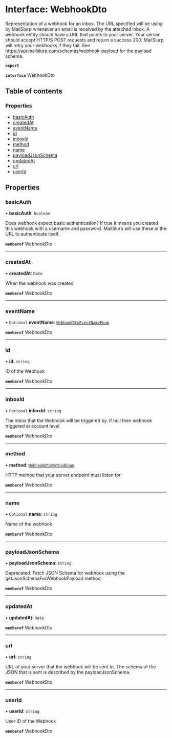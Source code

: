 # Interface: WebhookDto

Representation of a webhook for an inbox. The URL specified will be using by MailSlurp whenever an email is received by the attached inbox. A webhook entity should have a URL that points to your server. Your server should accept HTTP/S POST requests and return a success 200. MailSlurp will retry your webhooks if they fail. See https://api.mailslurp.com/schemas/webhook-payload for the payload schema.

**`export`**

**`interface`** WebhookDto

## Table of contents

### Properties

- [basicAuth](WebhookDto.md#basicauth)
- [createdAt](WebhookDto.md#createdat)
- [eventName](WebhookDto.md#eventname)
- [id](WebhookDto.md#id)
- [inboxId](WebhookDto.md#inboxid)
- [method](WebhookDto.md#method)
- [name](WebhookDto.md#name)
- [payloadJsonSchema](WebhookDto.md#payloadjsonschema)
- [updatedAt](WebhookDto.md#updatedat)
- [url](WebhookDto.md#url)
- [userId](WebhookDto.md#userid)

## Properties

### <a id="basicauth" name="basicauth"></a> basicAuth

• **basicAuth**: `boolean`

Does webhook expect basic authentication? If true it means you created this webhook with a username and password. MailSlurp will use these in the URL to authenticate itself.

**`memberof`** WebhookDto

___

### <a id="createdat" name="createdat"></a> createdAt

• **createdAt**: `Date`

When the webhook was created

**`memberof`** WebhookDto

___

### <a id="eventname" name="eventname"></a> eventName

• `Optional` **eventName**: [`WebhookDtoEventNameEnum`](../enums/WebhookDtoEventNameEnum.md)

**`memberof`** WebhookDto

___

### <a id="id" name="id"></a> id

• **id**: `string`

ID of the Webhook

**`memberof`** WebhookDto

___

### <a id="inboxid" name="inboxid"></a> inboxId

• `Optional` **inboxId**: `string`

The inbox that the Webhook will be triggered by. If null then webhook triggered at account level

**`memberof`** WebhookDto

___

### <a id="method" name="method"></a> method

• **method**: [`WebhookDtoMethodEnum`](../enums/WebhookDtoMethodEnum.md)

HTTP method that your server endpoint must listen for

**`memberof`** WebhookDto

___

### <a id="name" name="name"></a> name

• `Optional` **name**: `string`

Name of the webhook

**`memberof`** WebhookDto

___

### <a id="payloadjsonschema" name="payloadjsonschema"></a> payloadJsonSchema

• **payloadJsonSchema**: `string`

Deprecated. Fetch JSON Schema for webhook using the getJsonSchemaForWebhookPayload method

**`memberof`** WebhookDto

___

### <a id="updatedat" name="updatedat"></a> updatedAt

• **updatedAt**: `Date`

**`memberof`** WebhookDto

___

### <a id="url" name="url"></a> url

• **url**: `string`

URL of your server that the webhook will be sent to. The schema of the JSON that is sent is described by the payloadJsonSchema.

**`memberof`** WebhookDto

___

### <a id="userid" name="userid"></a> userId

• **userId**: `string`

User ID of the Webhook

**`memberof`** WebhookDto
